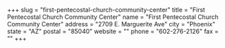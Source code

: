 +++
slug = "first-pentecostal-church-community-center"
title = "First Pentecostal Church Community Center"
name = "First Pentecostal Church Community Center"
address = "2709 E. Marguerite Ave"
city = "Phoenix"
state = "AZ"
postal = "85040"
website = ""
phone = "602-276-2126"
fax = ""
+++
